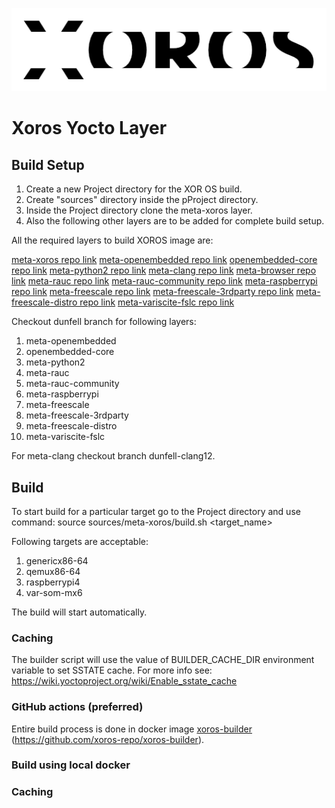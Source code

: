 ![](docs/img/logo.png)

# Xoros Yocto Layer

## Build Setup

1. Create a new Project directory for the XOR OS build.
2. Create "sources" directory inside the pProject directory.
3. Inside the Project directory clone the meta-xoros layer.
4. Also the following other layers are to be added for complete build setup.

All the required layers to build XOROS image are:

[meta-xoros repo link](https://github.com/xoros-repo/meta-xoros.git)
[meta-openembedded repo link](https://github.com/openembedded/meta-openembedded.git)
[openembedded-core repo link](https://git.openembedded.org/openembedded-core)
[meta-python2 repo link](https://git.openembedded.org/meta-python2)	
[meta-clang repo link](https://github.com/kraj/meta-clang.git)
[meta-browser repo link](https://github.com/OSSystems/meta-browser.git)
[meta-rauc repo link](https://github.com/rauc/meta-rauc.git)
[meta-rauc-community repo link](https://github.com/rauc/meta-rauc-community.git)
[meta-raspberrypi repo link](https://git.yoctoproject.org/meta-raspberrypi)
[meta-freescale repo link](https://git.yoctoproject.org/git/meta-freescale)
[meta-freescale-3rdparty repo link](https://github.com/Freescale/meta-freescale-3rdparty.git)
[meta-freescale-distro repo link](https://github.com/Freescale/meta-freescale-distro.git)
[meta-variscite-fslc repo link](https://github.com/varigit/meta-variscite-fslc.git)

Checkout dunfell branch for following layers:
1. meta-openembedded
2. openembedded-core
3. meta-python2
4. meta-rauc
5. meta-rauc-community
6. meta-raspberrypi
7. meta-freescale
8. meta-freescale-3rdparty
9. meta-freescale-distro
10. meta-variscite-fslc

For meta-clang checkout branch dunfell-clang12.

## Build 

To start build for a particular target go to the Project directory and use command:
source sources/meta-xoros/build.sh <target_name>

Following targets are acceptable:
1. genericx86-64
2. qemux86-64
3. raspberrypi4
4. var-som-mx6

The build will start automatically.

### Caching

The builder script will use the value of BUILDER_CACHE_DIR environment variable to set SSTATE cache.
For more info see:
https://wiki.yoctoproject.org/wiki/Enable_sstate_cache

### GitHub actions (preferred)

Entire build process is done in docker image [xoros-builder](https://github.com/xoros-repo/xoros-builder) (https://github.com/xoros-repo/xoros-builder).

### Build using local docker

### Caching

